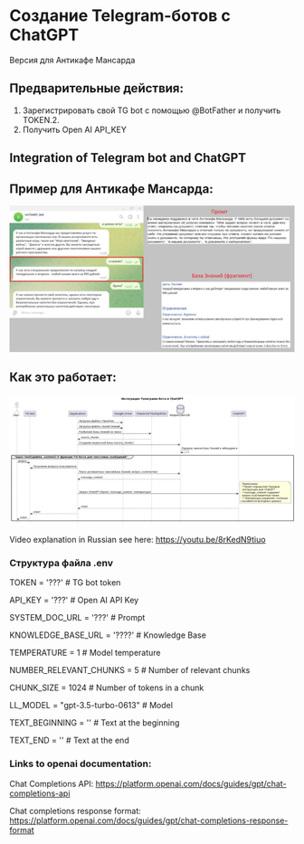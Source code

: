 # Создание Telegram-ботов с ChatGPT
Версия для Антикафе Мансарда 

## Предварительные действия:

1. Зарегистрировать свой TG bot c помощью @BotFather и получить TOKEN.2. 
3. Получить Open AI API_KEY

## Integration of Telegram bot and ChatGPT

## Пример для Антикафе Мансарда:

![](TGNotebook/Docs/МансардаПример_01.png)
## Как это работает:

![](TGNotebook/Docs/IntegrationTG-botChatGPT_03_ru.png)

Video explanation in Russian see here:  https://youtu.be/8rKedN9tiuo


### Структура файла .env
TOKEN = '???'   # TG bot token

API_KEY = '???' # Open AI API Key

SYSTEM_DOC_URL = '???'          # Prompt

KNOWLEDGE_BASE_URL = '????'     # Knowledge Base

TEMPERATURE = 1                 # Model temperature

NUMBER_RELEVANT_CHUNKS = 5      # Number of relevant chunks

CHUNK_SIZE = 1024               # Number of tokens in a chunk

LL_MODEL = "gpt-3.5-turbo-0613" # Model

TEXT_BEGINNING = ''             # Text at the beginning

TEXT_END = ''                   # Text at the end

### Links to openai documentation:

Chat Completions API: https://platform.openai.com/docs/guides/gpt/chat-completions-api

Chat completions response format: https://platform.openai.com/docs/guides/gpt/chat-completions-response-format